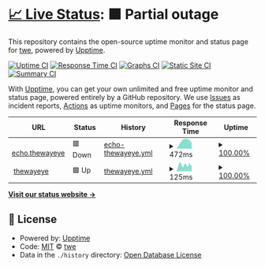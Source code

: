 # [📈 Live Status](https://demo.upptime.js.org): <!--live status--> **🟧 Partial outage**

This repository contains the open-source uptime monitor and status page for [twe](https://thewayeye.net), powered by [Upptime](https://github.com/upptime/upptime).

[![Uptime CI](https://github.com/madfunkydemon/upptime/workflows/Uptime%20CI/badge.svg)](https://github.com/madfunkydemon/upptime/actions?query=workflow%3A%22Uptime+CI%22)
[![Response Time CI](https://github.com/madfunkydemon/upptime/workflows/Response%20Time%20CI/badge.svg)](https://github.com/madfunkydemon/upptime/actions?query=workflow%3A%22Response+Time+CI%22)
[![Graphs CI](https://github.com/madfunkydemon/upptime/workflows/Graphs%20CI/badge.svg)](https://github.com/madfunkydemon/upptime/actions?query=workflow%3A%22Graphs+CI%22)
[![Static Site CI](https://github.com/madfunkydemon/upptime/workflows/Static%20Site%20CI/badge.svg)](https://github.com/madfunkydemon/upptime/actions?query=workflow%3A%22Static+Site+CI%22)
[![Summary CI](https://github.com/madfunkydemon/upptime/workflows/Summary%20CI/badge.svg)](https://github.com/madfunkydemon/upptime/actions?query=workflow%3A%22Summary+CI%22)

With [Upptime](https://upptime.js.org), you can get your own unlimited and free uptime monitor and status page, powered entirely by a GitHub repository. We use [Issues](https://github.com/madfunkydemon/upptime/issues) as incident reports, [Actions](https://github.com/madfunkydemon/upptime/actions) as uptime monitors, and [Pages](https://demo.upptime.js.org) for the status page.

<!--start: status pages-->
<!-- This summary is generated by Upptime (https://github.com/upptime/upptime) -->
<!-- Do not edit this manually, your changes will be overwritten -->
<!-- prettier-ignore -->
| URL | Status | History | Response Time | Uptime |
| --- | ------ | ------- | ------------- | ------ |
| <img alt="" src="https://icons.duckduckgo.com/ip3/echo.thewayeye.net.ico" height="13"> [echo.thewayeye](https://echo.thewayeye.net) | 🟥 Down | [echo-thewayeye.yml](https://github.com/madfunkydemon/gha/commits/HEAD/history/echo-thewayeye.yml) | <details><summary><img alt="Response time graph" src="./graphs/echo-thewayeye/response-time-week.png" height="20"> 472ms</summary><br><a href="https://madfunkydemon.github.io/gha/history/echo-thewayeye"><img alt="Response time 472" src="https://img.shields.io/endpoint?url=https%3A%2F%2Fraw.githubusercontent.com%2Fmadfunkydemon%2Fgha%2FHEAD%2Fapi%2Fecho-thewayeye%2Fresponse-time.json"></a><br><a href="https://madfunkydemon.github.io/gha/history/echo-thewayeye"><img alt="24-hour response time 384" src="https://img.shields.io/endpoint?url=https%3A%2F%2Fraw.githubusercontent.com%2Fmadfunkydemon%2Fgha%2FHEAD%2Fapi%2Fecho-thewayeye%2Fresponse-time-day.json"></a><br><a href="https://madfunkydemon.github.io/gha/history/echo-thewayeye"><img alt="7-day response time 472" src="https://img.shields.io/endpoint?url=https%3A%2F%2Fraw.githubusercontent.com%2Fmadfunkydemon%2Fgha%2FHEAD%2Fapi%2Fecho-thewayeye%2Fresponse-time-week.json"></a><br><a href="https://madfunkydemon.github.io/gha/history/echo-thewayeye"><img alt="30-day response time 472" src="https://img.shields.io/endpoint?url=https%3A%2F%2Fraw.githubusercontent.com%2Fmadfunkydemon%2Fgha%2FHEAD%2Fapi%2Fecho-thewayeye%2Fresponse-time-month.json"></a><br><a href="https://madfunkydemon.github.io/gha/history/echo-thewayeye"><img alt="1-year response time 472" src="https://img.shields.io/endpoint?url=https%3A%2F%2Fraw.githubusercontent.com%2Fmadfunkydemon%2Fgha%2FHEAD%2Fapi%2Fecho-thewayeye%2Fresponse-time-year.json"></a></details> | <details><summary><a href="https://madfunkydemon.github.io/gha/history/echo-thewayeye">100.00%</a></summary><a href="https://madfunkydemon.github.io/gha/history/echo-thewayeye"><img alt="All-time uptime 100.00%" src="https://img.shields.io/endpoint?url=https%3A%2F%2Fraw.githubusercontent.com%2Fmadfunkydemon%2Fgha%2FHEAD%2Fapi%2Fecho-thewayeye%2Fuptime.json"></a><br><a href="https://madfunkydemon.github.io/gha/history/echo-thewayeye"><img alt="24-hour uptime 100.00%" src="https://img.shields.io/endpoint?url=https%3A%2F%2Fraw.githubusercontent.com%2Fmadfunkydemon%2Fgha%2FHEAD%2Fapi%2Fecho-thewayeye%2Fuptime-day.json"></a><br><a href="https://madfunkydemon.github.io/gha/history/echo-thewayeye"><img alt="7-day uptime 100.00%" src="https://img.shields.io/endpoint?url=https%3A%2F%2Fraw.githubusercontent.com%2Fmadfunkydemon%2Fgha%2FHEAD%2Fapi%2Fecho-thewayeye%2Fuptime-week.json"></a><br><a href="https://madfunkydemon.github.io/gha/history/echo-thewayeye"><img alt="30-day uptime 100.00%" src="https://img.shields.io/endpoint?url=https%3A%2F%2Fraw.githubusercontent.com%2Fmadfunkydemon%2Fgha%2FHEAD%2Fapi%2Fecho-thewayeye%2Fuptime-month.json"></a><br><a href="https://madfunkydemon.github.io/gha/history/echo-thewayeye"><img alt="1-year uptime 100.00%" src="https://img.shields.io/endpoint?url=https%3A%2F%2Fraw.githubusercontent.com%2Fmadfunkydemon%2Fgha%2FHEAD%2Fapi%2Fecho-thewayeye%2Fuptime-year.json"></a></details>
| <img alt="" src="https://thewayeye.net/favicon.ico" height="13"> [thewayeye](https://thewayeye.net) | 🟩 Up | [thewayeye.yml](https://github.com/madfunkydemon/gha/commits/HEAD/history/thewayeye.yml) | <details><summary><img alt="Response time graph" src="./graphs/thewayeye/response-time-week.png" height="20"> 125ms</summary><br><a href="https://madfunkydemon.github.io/gha/history/thewayeye"><img alt="Response time 127" src="https://img.shields.io/endpoint?url=https%3A%2F%2Fraw.githubusercontent.com%2Fmadfunkydemon%2Fgha%2FHEAD%2Fapi%2Fthewayeye%2Fresponse-time.json"></a><br><a href="https://madfunkydemon.github.io/gha/history/thewayeye"><img alt="24-hour response time 146" src="https://img.shields.io/endpoint?url=https%3A%2F%2Fraw.githubusercontent.com%2Fmadfunkydemon%2Fgha%2FHEAD%2Fapi%2Fthewayeye%2Fresponse-time-day.json"></a><br><a href="https://madfunkydemon.github.io/gha/history/thewayeye"><img alt="7-day response time 125" src="https://img.shields.io/endpoint?url=https%3A%2F%2Fraw.githubusercontent.com%2Fmadfunkydemon%2Fgha%2FHEAD%2Fapi%2Fthewayeye%2Fresponse-time-week.json"></a><br><a href="https://madfunkydemon.github.io/gha/history/thewayeye"><img alt="30-day response time 127" src="https://img.shields.io/endpoint?url=https%3A%2F%2Fraw.githubusercontent.com%2Fmadfunkydemon%2Fgha%2FHEAD%2Fapi%2Fthewayeye%2Fresponse-time-month.json"></a><br><a href="https://madfunkydemon.github.io/gha/history/thewayeye"><img alt="1-year response time 127" src="https://img.shields.io/endpoint?url=https%3A%2F%2Fraw.githubusercontent.com%2Fmadfunkydemon%2Fgha%2FHEAD%2Fapi%2Fthewayeye%2Fresponse-time-year.json"></a></details> | <details><summary><a href="https://madfunkydemon.github.io/gha/history/thewayeye">100.00%</a></summary><a href="https://madfunkydemon.github.io/gha/history/thewayeye"><img alt="All-time uptime 100.00%" src="https://img.shields.io/endpoint?url=https%3A%2F%2Fraw.githubusercontent.com%2Fmadfunkydemon%2Fgha%2FHEAD%2Fapi%2Fthewayeye%2Fuptime.json"></a><br><a href="https://madfunkydemon.github.io/gha/history/thewayeye"><img alt="24-hour uptime 100.00%" src="https://img.shields.io/endpoint?url=https%3A%2F%2Fraw.githubusercontent.com%2Fmadfunkydemon%2Fgha%2FHEAD%2Fapi%2Fthewayeye%2Fuptime-day.json"></a><br><a href="https://madfunkydemon.github.io/gha/history/thewayeye"><img alt="7-day uptime 100.00%" src="https://img.shields.io/endpoint?url=https%3A%2F%2Fraw.githubusercontent.com%2Fmadfunkydemon%2Fgha%2FHEAD%2Fapi%2Fthewayeye%2Fuptime-week.json"></a><br><a href="https://madfunkydemon.github.io/gha/history/thewayeye"><img alt="30-day uptime 100.00%" src="https://img.shields.io/endpoint?url=https%3A%2F%2Fraw.githubusercontent.com%2Fmadfunkydemon%2Fgha%2FHEAD%2Fapi%2Fthewayeye%2Fuptime-month.json"></a><br><a href="https://madfunkydemon.github.io/gha/history/thewayeye"><img alt="1-year uptime 100.00%" src="https://img.shields.io/endpoint?url=https%3A%2F%2Fraw.githubusercontent.com%2Fmadfunkydemon%2Fgha%2FHEAD%2Fapi%2Fthewayeye%2Fuptime-year.json"></a></details>

<!--end: status pages-->

[**Visit our status website →**](https://madfunkydemon.github.io/gha/)

## 📄 License

- Powered by: [Upptime](https://github.com/upptime/upptime)
- Code: [MIT](./LICENSE) © [twe](https://thewayeye.net)
- Data in the `./history` directory: [Open Database License](https://opendatacommons.org/licenses/odbl/1-0/)
